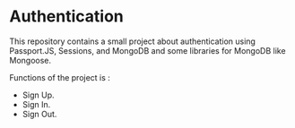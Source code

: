 # Authentication

This repository contains a small project about authentication using Passport.JS, Sessions, and MongoDB and some libraries for MongoDB
like Mongoose. 

Functions of the project is :

- Sign Up.
- Sign In.
- Sign Out.

